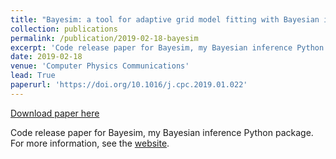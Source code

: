 ```yaml
---
title: "Bayesim: a tool for adaptive grid model fitting with Bayesian inference"
collection: publications
permalink: /publication/2019-02-18-bayesim
excerpt: 'Code release paper for Bayesim, my Bayesian inference Python package. For more information, see the [website](https://pv-lab.github.io/bayesim/_build/html/index.html).'
date: 2019-02-18
venue: 'Computer Physics Communications'
lead: True
paperurl: 'https://doi.org/10.1016/j.cpc.2019.01.022'
---
```


<a href='https://doi.org/10.1016/j.cpc.2019.01.022'>Download paper here</a>

Code release paper for Bayesim, my Bayesian inference Python package. For more information, see the [website](https://pv-lab.github.io/bayesim/_build/html/index.html).
